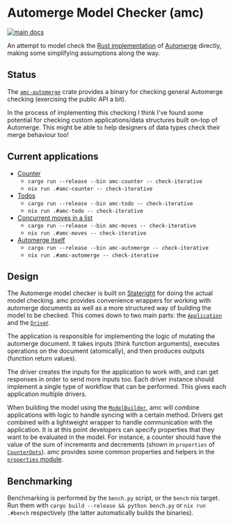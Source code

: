 # Automerge Model Checker (amc)

[![main docs](https://img.shields.io/badge/docs-main-informational)](http://jeffas.io/automerge-model-checker/doc/amc/)

An attempt to model check the [Rust implementation](https://github.com/automerge/automerge-rs) of [Automerge](https://automerge.org/) directly, making some simplifying assumptions along the way.

## Status

The [`amc-automerge`](./applications/amc-automerge) crate provides a binary for checking general Automerge checking (exercising the public API a bit).

In the process of implementing this checking I think I've found some potential for checking custom applications/data structures built on-top of Automerge.
This might be able to help designers of data types check their merge behaviour too!

## Current applications

- [Counter](./applications/amc-counter)
    - `cargo run --release --bin amc-counter -- check-iterative`
    - `nix run .#amc-counter -- check-iterative`
- [Todos](./applications/amc-todo)
    - `cargo run --release --bin amc-todo -- check-iterative`
    - `nix run .#amc-todo -- check-iterative`
- [Concurrent moves in a list](./applications/amc-moves)
    - `cargo run --release --bin amc-moves -- check-iterative`
    - `nix run .#amc-moves -- check-iterative`
- [Automerge itself](./applications/amc-automerge)
    - `cargo run --release --bin amc-automerge -- check-iterative`
    - `nix run .#amc-automerge -- check-iterative`

## Design

The Automerge model checker is built on [Stateright](https://github.com/stateright/stateright) for doing the actual model checking.
amc provides convenience wrappers for working with automerge documents as well as a more structured way of building the model to be checked.
This comes down to two main parts: the [`Application`](http://jeffas.io/automerge-model-checker/doc/amc/application/trait.Application.html) and the [`Drive`r](http://jeffas.io/automerge-model-checker/doc/amc/driver/trait.Drive.html).

The application is responsible for implementing the logic of mutating the automerge document.
It takes inputs (think function arguments), executes operations on the document (atomically), and then produces outputs (function return values).

The driver creates the inputs for the application to work with, and can get responses in order to send more inputs too.
Each driver instance should implement a single type of workflow that can be performed.
This gives each application multiple drivers.

When building the model using the [`ModelBuilder`](http://jeffas.io/automerge-model-checker/doc/amc/model/trait.ModelBuilder.html), amc will combine applications with logic to handle syncing with a certain method.
Drivers get combined with a lightweight wrapper to handle communication with the application.
It is at this point developers can specify properties that they want to be evaluated in the model.
For instance, a counter should have the value of the sum of increments and decrements (shown in `properties` of [`CounterOpts`](http://jeffas.io/automerge-model-checker/doc/amc_counter/struct.CounterOpts.html)).
amc provides some common properties and helpers in the [`properties` module](http://jeffas.io/automerge-model-checker/doc/amc/properties/index.html).

## Benchmarking

Benchmarking is performed by the `bench.py` script, or the `bench` nix target.
Run them with `cargo build --release && python bench.py` or `nix run .#bench` respectively (the latter automatically builds the binaries).
